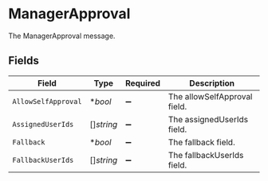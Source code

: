 # ManagerApproval

The ManagerApproval message.


## Fields

| Field                        | Type                         | Required                     | Description                  |
| ---------------------------- | ---------------------------- | ---------------------------- | ---------------------------- |
| `AllowSelfApproval`          | **bool*                      | :heavy_minus_sign:           | The allowSelfApproval field. |
| `AssignedUserIds`            | []*string*                   | :heavy_minus_sign:           | The assignedUserIds field.   |
| `Fallback`                   | **bool*                      | :heavy_minus_sign:           | The fallback field.          |
| `FallbackUserIds`            | []*string*                   | :heavy_minus_sign:           | The fallbackUserIds field.   |